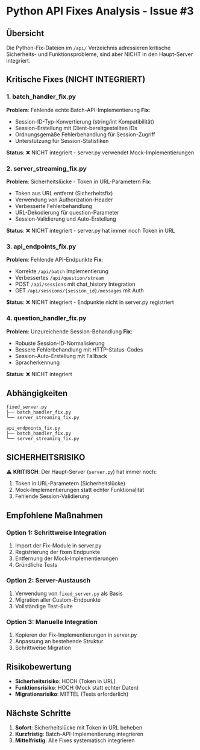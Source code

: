 # Python API Fixes Analysis - Issue #3

## Übersicht

Die Python-Fix-Dateien im `/api/` Verzeichnis adressieren kritische Sicherheits- und Funktionsprobleme, sind aber NICHT in den Haupt-Server integriert.

## Kritische Fixes (NICHT INTEGRIERT)

### 1. batch_handler_fix.py
**Problem**: Fehlende echte Batch-API-Implementierung
**Fix**: 
- Session-ID-Typ-Konvertierung (string/int Kompatibilität)
- Session-Erstellung mit Client-bereitgestellten IDs
- Ordnungsgemäße Fehlerbehandlung für Session-Zugriff
- Unterstützung für Session-Statistiken

**Status**: ❌ NICHT integriert - server.py verwendet Mock-Implementierungen

### 2. server_streaming_fix.py  
**Problem**: Sicherheitslücke - Token in URL-Parametern
**Fix**:
- Token aus URL entfernt (Sicherheitsfix)
- Verwendung von Authorization-Header
- Verbesserte Fehlerbehandlung
- URL-Dekodierung für question-Parameter
- Session-Validierung und Auto-Erstellung

**Status**: ❌ NICHT integriert - server.py hat immer noch Token in URL

### 3. api_endpoints_fix.py
**Problem**: Fehlende API-Endpunkte
**Fix**:
- Korrekte `/api/batch` Implementierung
- Verbessertes `/api/question/stream`
- POST `/api/sessions` mit chat_history Integration
- GET `/api/sessions/{session_id}/messages` mit Auth

**Status**: ❌ NICHT integriert - Endpunkte nicht in server.py registriert

### 4. question_handler_fix.py
**Problem**: Unzureichende Session-Behandlung
**Fix**:
- Robuste Session-ID-Normalisierung
- Bessere Fehlerbehandlung mit HTTP-Status-Codes
- Session-Auto-Erstellung mit Fallback
- Spracherkennung

**Status**: ❌ NICHT integriert

## Abhängigkeiten

```
fixed_server.py
├── batch_handler_fix.py
└── server_streaming_fix.py

api_endpoints_fix.py
├── batch_handler_fix.py
└── server_streaming_fix.py
```

## SICHERHEITSRISIKO

⚠️ **KRITISCH**: Der Haupt-Server (`server.py`) hat immer noch:
1. Token in URL-Parametern (Sicherheitslücke)
2. Mock-Implementierungen statt echter Funktionalität
3. Fehlende Session-Validierung

## Empfohlene Maßnahmen

### Option 1: Schrittweise Integration
1. Import der Fix-Module in server.py
2. Registrierung der fixen Endpunkte
3. Entfernung der Mock-Implementierungen
4. Gründliche Tests

### Option 2: Server-Austausch
1. Verwendung von `fixed_server.py` als Basis
2. Migration aller Custom-Endpunkte
3. Vollständige Test-Suite

### Option 3: Manuelle Integration
1. Kopieren der Fix-Implementierungen in server.py
2. Anpassung an bestehende Struktur
3. Schrittweise Migration

## Risikobewertung

- **Sicherheitsrisiko**: HOCH (Token in URL)
- **Funktionsrisiko**: HOCH (Mock statt echter Daten)
- **Migrationsrisiko**: MITTEL (Tests erforderlich)

## Nächste Schritte

1. **Sofort**: Sicherheitslücke mit Token in URL beheben
2. **Kurzfristig**: Batch-API-Implementierung integrieren
3. **Mittelfristig**: Alle Fixes systematisch integrieren